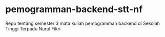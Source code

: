 # pemogramman-backend-stt-nf

Repo tentang semester 3 mata kuliah pemogramman backend di Sekolah Tinggi Terpadu Nurul Fikri
